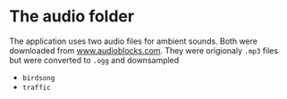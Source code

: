# The audio folder

The application uses two audio files for ambient sounds. Both were downloaded from www.audioblocks.com. They were origionaly `.mp3` files but were converted to `.ogg` and downsampled

* `birdsong`
* `traffic`
